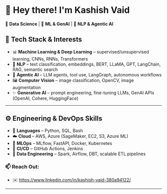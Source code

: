 # 👋 Hey there! I'm **Kashish Vaid**

🚀 **Data Science** | 🤖 **ML & GenAI** | 🧠 **NLP & Agentic AI**


## 🔧 Tech Stack & Interests

- 📊 **Machine Learning & Deep Learning** – supervised/unsupervised learning, CNNs, RNNs, Transformers  
- 🧠 **NLP** – text classification, embeddings, BERT, LLaMA, GPT, LangChain, RAG, semantic search  
- 🤖 **Agentic AI** – LLM agents, tool use, LangGraph, autonomous workflows  
- 🖼️ **Computer Vision** – image classification, OpenCV, image augmentation  
- ✨ **Generative AI** – prompt engineering, fine-tuning LLMs, GenAI APIs (OpenAI, Cohere, HuggingFace)

---

## ⚙️ Engineering & DevOps Skills

- 🐍 **Languages** – Python, SQL, Bash  
- ☁️ **Cloud** – AWS, Azure (SageMaker, EC2, S3, Azure ML)  
- 🧪 **MLOps** – MLflow, FastAPI, Docker, Kubernetes  
- 🔁 **CI/CD** – GitHub Actions, Jenkins  
- 🔄 **Data Engineering** – Spark, Airflow, DBT, scalable ETL pipelines

### 📫 Reach Out:
- ✉️ https://www.linkedin.com/in/kashish-vaid-380a94122/

---
